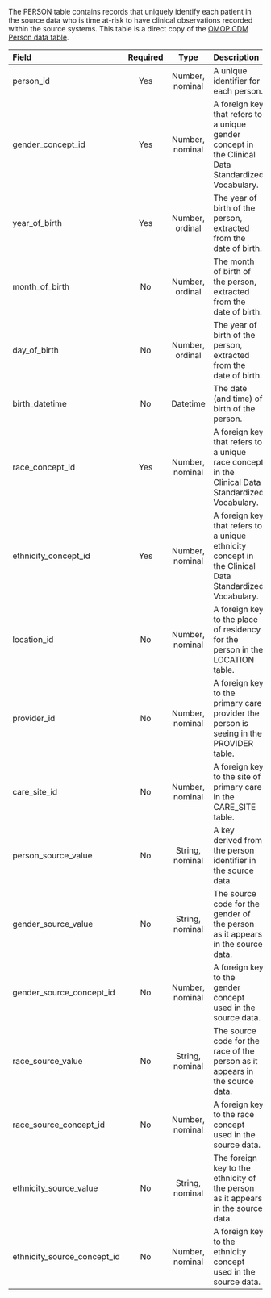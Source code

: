 The PERSON table contains records that uniquely identify each patient in the source data who is time at-risk to have clinical observations recorded within the source systems. This table is a direct copy of the [OMOP CDM Person data table](https://github.com/OHDSI/CommonDataModel/wiki/PERSON).

Field|Required|Type|Description
:---------------------------|:--------:|:------------:|:-----------------------------------------------
|person_id|Yes|Number, nominal|A unique identifier for each person.|
|gender_concept_id|Yes|Number, nominal|A foreign key that refers to a unique gender concept in the Clinical Data Standardized Vocabulary.|
|year_of_birth|Yes|Number, ordinal|The year of birth of the person, extracted from the date of birth.|
|month_of_birth|No|Number, ordinal|The month of birth of the person, extracted from the date of birth.|
|day_of_birth|No|Number, ordinal|The year of birth of the person, extracted from the date of birth.|
|birth_datetime|No|Datetime|The date (and time) of birth of the person.|
|race_concept_id|Yes|Number, nominal|A foreign key that refers to a unique race concept in the Clinical Data Standardized Vocabulary.|
|ethnicity_concept_id|Yes|Number, nominal|A foreign key that refers to a unique ethnicity concept in the Clinical Data Standardized Vocabulary.|
|location_id|No|Number, nominal|A foreign key to the place of residency for the person in the LOCATION table.|
|provider_id|No|Number, nominal|A foreign key to the primary care provider the person is seeing in the PROVIDER table.|
|care_site_id|No|Number, nominal|A foreign key to the site of primary care in the CARE_SITE table.|
|person_source_value|No|String, nominal|A key derived from the person identifier in the source data.|
|gender_source_value|No|String, nominal|The source code for the gender of the person as it appears in the source data.|
|gender_source_concept_id|No|Number, nominal|A foreign key to the gender concept used in the source data.|
|race_source_value|No|String, nominal|The source code for the race of the person as it appears in the source data.|
|race_source_concept_id|No|Number, nominal|A foreign key to the race concept used in the source data.|
|ethnicity_source_value|No|String, nominal|The foreign key to the ethnicity of the person as it appears in the source data.|
|ethnicity_source_concept_id|No|Number, nominal|A foreign key to the ethnicity concept used in the source data.|